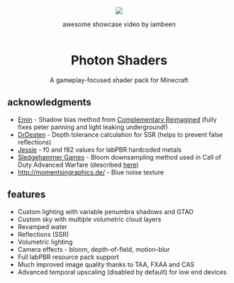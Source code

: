 <br><br>

<div align = "center">
	<a href="http://www.youtube.com/watch?feature=player_embedded&v=vxE_CVeU8Rs" target="_blank"><img src="http://img.youtube.com/vi/vxE_CVeU8Rs/0.jpg" border="0"/></a>
	<p> awesome showcase video by iambeen
	<br><br>
</div>

<h1 align = "center">Photon Shaders</h1>

<p align = "center">A gameplay-focused shader pack for Minecraft</p>

## acknowledgments

* [Emin](https://github.com/EminGT) - Shadow bias method from [Complementary Reimagined](https://www.complementary.dev/reimagined/) (fully fixes peter panning and light leaking underground!)
* [DrDesten](https://github.com/DrDesten) - Depth tolerance calculation for SSR (helps to prevent false reflections)
* [Jessie](https://github.com/Jessie-LC) - f0 and f82 values for labPBR hardcoded metals
* [Sledgehammer Games](https://www.sledgehammergames.com/) - Bloom downsampling method used in Call of Duty Advanced Warfare (described [here](http://www.iryoku.com/next-generation-post-processing-in-call-of-duty-advanced-warfare))
* http://momentsingraphics.de/ - Blue noise texture

## features
* Custom lighting with variable penumbra shadows and GTAO
* Custom sky with multiple volumetric cloud layers
* Revamped water
* Reflections (SSR)
* Volumetric lighting
* Camera effects - bloom, depth-of-field, motion-blur
* Full labPBR resource pack support
* Much improved image quality thanks to TAA, FXAA and CAS
* Advanced temporal upscaling (disabled by default) for low end devices
